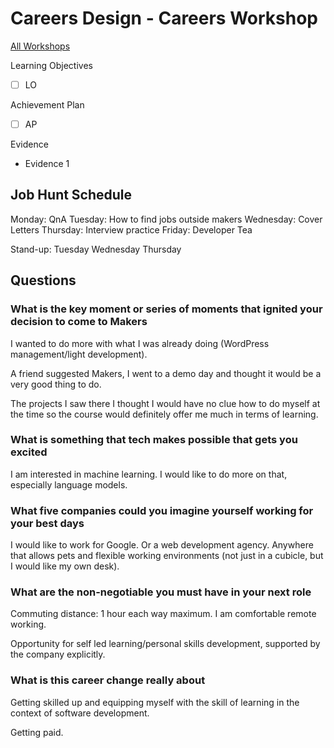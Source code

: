 # Careers Design - Careers Workshop

[All Workshops](README.md)

Learning Objectives

- [ ] LO

Achievement Plan

- [ ] AP

Evidence

- Evidence 1

## Job Hunt Schedule

Monday: QnA
Tuesday: How to find jobs outside makers
Wednesday: Cover Letters
Thursday: Interview practice
Friday: Developer Tea

Stand-up: Tuesday Wednesday Thursday

## Questions

### What is the key moment or series of moments that ignited your decision to come to Makers

I wanted to do more with what I was already doing (WordPress management/light development).

A friend suggested Makers, I went to a demo day and thought it would be a very good thing to do.

The projects I saw there I thought I would have no clue how to do myself at the time so the course would definitely offer me much in terms of learning.

### What is something that tech makes possible that gets you excited

I am interested in machine learning. I would like to do more on that, especially language models.

### What five companies could you imagine yourself working for your best days

I would like to work for Google. Or a web development agency. Anywhere that allows pets and flexible working environments (not just in a cubicle, but I would like my own desk).

### What are the non-negotiable you must have in your next role

Commuting distance: 1 hour each way maximum. I am comfortable remote working.

Opportunity for self led learning/personal skills development, supported by the company explicitly.

### What is this career change really about

Getting skilled up and equipping myself with the skill of learning in the context of software development.

Getting paid.
